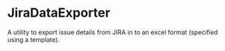 # JiraDataExporter
A utility to export issue details from JIRA in to an excel format (specified using a template).
